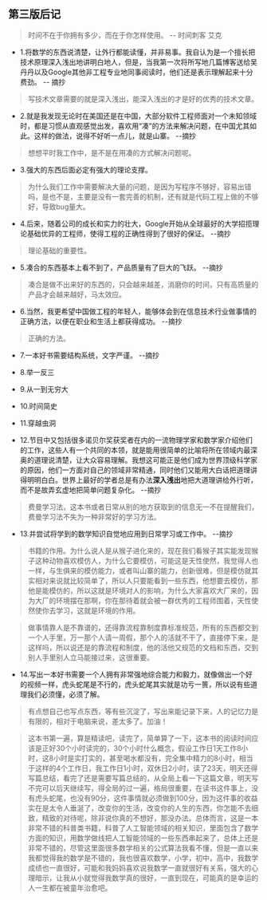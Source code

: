 ## 第三版后记

>时间不在于你拥有多少，而在于你怎样使用。 -- 时间刺客 艾克

- 1.将数学的东西说清楚，让外行都能读懂，并非易事。我自认为是一个擅长把技术原理深入浅出地讲明白地人，但是，当我第一次将所写地几篇博客送给吴丹丹以及Google其他非工程专业地同事阅读时，他们还是表示理解起来十分费劲。 -- 摘抄

>写技术文章需要的就是深入浅出，能深入浅出的才是好的优秀的技术文章。

- 2.就是我发现无论时在美国还是在中国，大部分软件工程师面对一个未知领域时，都是习惯从直观感觉出发，喜欢用“凑”的方法来解决问题，在中国尤其如此。这样的做法，说得不好听一点儿，就是山寨。 --摘抄

>想想平时我工作中，是不是在用凑的方式解决问题呢。

- 3.强大的东西后面必定有强大的理论支撑。

>为什么我们工作中需要解决大量的问题，是因为写程序不够好，容易出错吗，是也不是，主要是没有一套完善的机制，还有就是代码工程上做的不够好，导致bug量大。

- 4.后来，随着公司的成长和实力的壮大，Google开始从全球最好的大学招揽理论基础优异的工程师，使得工程的正确性得到了很好的保证。 --摘抄

>理论基础的重要性。

- 5.凑合的东西基本上看不到了，产品质量有了巨大的飞跃。 --摘抄

>凑合是做不出来好的东西的，只会越来越差，消磨你的时间，只有高质量的产品才会越来越好，马太效应。

- 6.当然，我更希望中国做工程的年轻人，能够体会到在信息技术行业做事情的正确方法，以便在职业和生活上都获得成功。 --摘抄

>正确的方法。

- 7.一本好书需要结构系统，文字严谨。 --摘抄

- 8.举一反三

- 9.从一到无穷大

- 10.时间简史

- 11.穿越虫洞

- 12.节目中又包括很多诺贝尔奖获奖者在内的一流物理学家和数学家介绍他们的工作，这些人有一个共同的本领，就是能用很简单的比喻将所在领域内最深奥的道理说清楚，让大众容易理解。我想这可能正是他们成为世界顶级科学家的原因，他们一方面对自己的领域非常精通，同时他们又能用大白话把道理讲得明明白白。世界上最好的学者总是有办法**深入浅出**地把大道理讲给外行听，而不是故弄玄虚地把简单问题复杂化。 --摘抄

>费曼学习法，这本书或者日常从别的地方获取到的信息无一不在提醒我们，费曼学习法不失为一种非常好的学习方法。

- 13.并尝试将学到的数学知识自觉地应用到日常学习或工作中。 --摘抄

>书籍的作用。为什么说人是从猴子进化来的，现在我们看猴子其实能发现猴子这种动物喜欢模仿人，为什么它要模仿，可能这是天性使然，我觉得人也一样，与生俱来的模仿能力，或者叫山寨的能力，创新很难，但是模仿就其实相对来说就比较简单了，所以人只要能看到一些东西，他想要去模仿，那他是能模仿的，所以这就是环境对人的影响，为什么大家喜欢大厂来的，因为大厂的环境摆在那啊，你在那待着就会被一群优秀的工程师围着，天性使然使你去学习，这就是环境的作用。

>做事情靠人是不靠谱的，还得靠流程靠制度靠标准规范，所有的东西都交到一个人手里，万一那个人请一周假，那个人的活就不干了，直接停下来，是这样吗，所以说还是的靠流程和制度，他的活他又规范的文档和东西，交到别人手里别人立马能接过来，这很重要。

- 14.写出一本好书需要一个人拥有非常强地综合能力和毅力，就像做出一个好的视频一样，虎头蛇尾是不行的，虎头蛇尾其实就是功亏一篑，所以说有些道理我们必须懂，必须了解。

>有点想自己也写点东西，等有些沉淀了，写出来能记录下来，人的记忆力是有限的，相对于电脑来说，差太多了。加油！

>这本书第一遍，算是精读吧，读完了，简单算了一下，这本书的阅读时间应该是正好30个小时读完的，30个小时什么概念，假设工作日1天工作8小时，这8小时是实打实的，甚至喝水都没有，完全集中精力的8小时，相当于这样的4个工作日，我工作日1小时，双休日2小时，读了23天，明天还得写篇总结，看完了还是需要写篇总结的，从全局上看一下这篇文章，明天写不完可以后天继续写，得全局的过一遍，格局很重要，在读书这件事上，没有虎头蛇尾，也没有90分，这件事情就必须做到100分，因为这件事的收益实在是太令人垂涎了，改变你的生活，改变你的人生的东西，你怎能不去细致，精致的对待呢，除非说你真的不想好，那没办法。总体而言，这是一本非常不错的科普类书籍，科普了人工智能领域的相关知识，里面包含了数学方面的知识，用数学做线把人工智能领域的一些东西串起来了，总体上还是非常不错的，尽管这里面很多数学相关的公式算法我看不懂，但是一直以来我都觉得我的数学是不错的，我也很喜欢数学，小学，初中，高中，我数学成绩也一直很好，可能和我妈妈喜欢说我数学一直就很好有关系，强大的心理暗示，让我从小就觉得我数学真的很好，一直到现在，可能真的是幸运的人一生都在被童年治愈吧。

